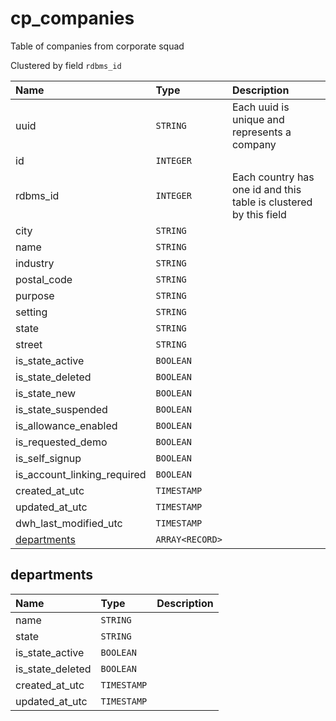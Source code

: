 # cp_companies

Table of companies from corporate squad

Clustered by field `rdbms_id`


| Name | Type | Description |
| :--- | :--- | :---        |
| uuid | `STRING` | Each uuid is unique and represents a company |
| id | `INTEGER` |  |
| rdbms_id | `INTEGER` | Each country has one id and this table is clustered by this field |
| city | `STRING` |  |
| name | `STRING` |  |
| industry | `STRING` |  |
| postal_code | `STRING` |  |
| purpose | `STRING` |  |
| setting | `STRING` |  |
| state | `STRING` |  |
| street | `STRING` |  |
| is_state_active | `BOOLEAN` |  |
| is_state_deleted | `BOOLEAN` |  |
| is_state_new | `BOOLEAN` |  |
| is_state_suspended | `BOOLEAN` |  |
| is_allowance_enabled | `BOOLEAN` |  |
| is_requested_demo | `BOOLEAN` |  |
| is_self_signup | `BOOLEAN` |  |
| is_account_linking_required | `BOOLEAN` |  |
| created_at_utc | `TIMESTAMP` |  |
| updated_at_utc | `TIMESTAMP` |  |
| dwh_last_modified_utc | `TIMESTAMP` |  |
| [departments](#departments) | `ARRAY<RECORD>` |  |

## departments

| Name | Type | Description |
| :--- | :--- | :---        |
| name | `STRING` |  |
| state | `STRING` |  |
| is_state_active | `BOOLEAN` |  |
| is_state_deleted | `BOOLEAN` |  |
| created_at_utc | `TIMESTAMP` |  |
| updated_at_utc | `TIMESTAMP` |  |
